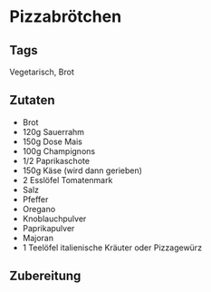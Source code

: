 # Pizzabrötchen

## Tags

Vegetarisch, Brot

## Zutaten

- Brot
- 120g Sauerrahm
- 150g Dose Mais
- 100g Champignons
- 1/2 Paprikaschote
- 150g Käse (wird dann gerieben)
- 2 Esslöfel Tomatenmark
- Salz
- Pfeffer
- Oregano
- Knoblauchpulver
- Paprikapulver
- Majoran
- 1 Teelöfel italienische Kräuter oder Pizzagewürz

## Zubereitung